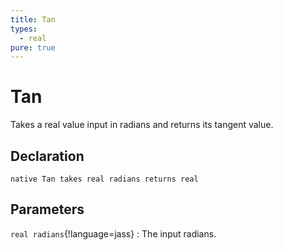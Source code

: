 ```yaml
---
title: Tan
types:
  - real
pure: true
---
```


# Tan
Takes a real value input in radians and returns its tangent value.

## Declaration

```jass
native Tan takes real radians returns real
```

## Parameters
`real radians`{!language=jass}
: The input radians.
